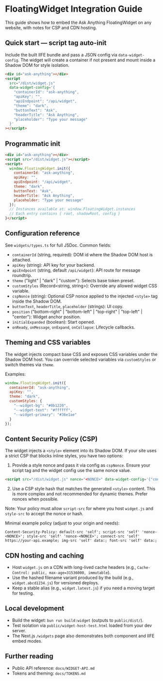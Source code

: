 # FloatingWidget Integration Guide

This guide shows how to embed the Ask Anything FloatingWidget on any website, with notes for CSP and CDN hosting.

## Quick start — script tag auto-init

Include the built IIFE bundle and pass a JSON config via `data-widget-config`. The widget will create a container if not present and mount inside a Shadow DOM for style isolation.

```html
<div id="ask-anything"></div>
<script
  src="/dist/widget.js"
  data-widget-config='{
    "containerId": "ask-anything",
    "apiKey": "",
    "apiEndpoint": "/api/widget",
    "theme": "dark",
    "buttonText": "Ask",
    "headerTitle": "Ask Anything",
    "placeholder": "Type your message"
  }'
></script>
```

## Programmatic init

```html
<div id="ask-anything"></div>
<script src="/dist/widget.js"></script>
<script>
  window.FloatingWidget.init({
    containerId: "ask-anything",
    apiKey: "",
    apiEndpoint: "/api/widget",
    theme: "dark",
    buttonText: "Ask",
    headerTitle: "Ask Anything",
    placeholder: "Type your message"
  });
  // Instances available at: window.FloatingWidget.instances
  // Each entry contains { root, shadowRoot, config }
}</script>
```

## Configuration reference

See `widgets/types.ts` for full JSDoc. Common fields:

- `containerId` (string, required): DOM id where the Shadow DOM host is attached.
- `apiKey` (string): API key for your backend.
- `apiEndpoint` (string, default `/api/widget`): API route for message roundtrip.
- `theme` ("light" | "dark" | "custom"): Selects base token preset.
- `customStyles` (Record<string, string>): Override any allowed widget CSS variable.
- `cspNonce` (string): Optional CSP nonce applied to the injected `<style>` tag inside the Shadow DOM.
- `buttonText`, `headerTitle`, `placeholder` (strings): UI copy.
- `position` ("bottom-right" | "bottom-left" | "top-right" | "top-left" | "center"): Widget anchor position.
- `initialExpanded` (boolean): Start opened.
- `onReady`, `onMessage`, `onExpand`, `onCollapse`: Lifecycle callbacks.

## Theming and CSS variables

The widget injects compact base CSS and exposes CSS variables under the Shadow DOM host. You can override selected variables via `customStyles` or switch themes via `theme`.

Examples:

```js
window.FloatingWidget.init({
  containerId: "ask-anything",
  apiKey: "",
  theme: "dark",
  customStyles: {
    "--widget-bg": "#0b1220",
    "--widget-text": "#ffffff",
    "--widget-primary": "#36e1ae"
  }
});
```

## Content Security Policy (CSP)

The widget injects a `<style>` element into its Shadow DOM. If your site uses a strict CSP that blocks inline styles, you have two options:

1) Provide a style nonce and pass it via config as `cspNonce`. Ensure your script tag and the widget config use the same nonce value.

```html
<script src="/dist/widget.js" nonce="<NONCE>" data-widget-config='{"containerId":"ask","cspNonce":"<NONCE>"}'></script>
```

2) Use a CSP style hash that matches the generated `<style>` content. This is more complex and not recommended for dynamic themes. Prefer nonces when possible.

Note: Your policy must allow `script-src` for where you host `widget.js` and `style-src` to accept the nonce or hash.

Minimal example policy (adjust to your origin and needs):

```
Content-Security-Policy: default-src 'self'; script-src 'self' 'nonce-<NONCE>'; style-src 'self' 'nonce-<NONCE>'; connect-src 'self' https://your-api.example; img-src 'self' data:; font-src 'self' data:;
```

## CDN hosting and caching

- Host `widget.js` on a CDN with long-lived cache headers (e.g., `Cache-Control: public, max-age=31536000, immutable`).
- Use the hashed filename variant produced by the build (e.g., `widget.abcd1234.js`) for versioned deploys.
- Keep a stable alias (e.g., `widget.latest.js`) if you need a moving target for testing.

## Local development

- Build the widget: `bun run build:widget` (outputs to `public/dist/`).
- Test isolation via `public/widget-host-test.html` loaded from your dev server.
- The Next.js `/widgets` page also demonstrates both component and IIFE embed modes.


## Further reading

- Public API reference: `docs/WIDGET-API.md`
- Tokens and theming: `docs/TOKENS.md`

